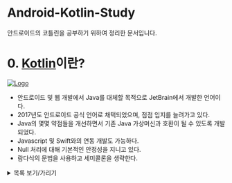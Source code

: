 # Android-Kotlin-Study

안드로이드의 코틀린을 공부하기 위하여 정리한 문서입니다.

# 0. [Kotlin](https://kotlinlang.org/)이란?

[![Logo](https://user-images.githubusercontent.com/79628706/202858867-8c5e189f-07f6-43a4-8003-529fd0b1a758.png)](https://github.com/JetBrains/kotlin)

- 안드로이드 및 웹 개발에서 Java를 대체할 목적으로 JetBrain에서 개발한 언어이다.
- 2017년도 안드로이드 공식 언어로 채택되었으며, 점점 입지를 늘려가고 있다.
- Java의 몇몇 약점들을 개선하면서 기존 Java 가상머신과 호환이 될 수 있도록 개발되었다.
- Javascript 및 Swift와의 연동 개발도 가능하다.
- Null 처리에 대해 기본적인 안정성을 지니고 있다.
- 람다식의 문법을 사용하고 세미콜론을 생략한다.

<details>
<summary>목록 보기/가리기</summary>
<div markdown="1">
<ol>
<li><a href="">문법</a></li>
<li><a href="">예제</a></li>
</ol>
</div>
</details>
